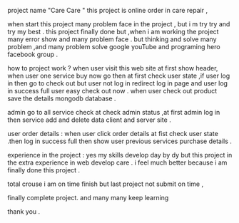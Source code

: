 project name "Care Care " this project is online order in care repair ,

when start this project many problem face in the project , but i m try try and try my best . this project finally done but ,when i am working the project many error show and many problem face . but  thinking and solve many problem ,and many problem solve google youTube and programing hero facebook group .

how to project work ? when user visit this web site at first show header, when user one service buy now go then at first check user state ,if user log in then go to check out but user not log in redirect log in page and user log in success full user easy check out now . when user check out product save the details mongodb database .

admin go to all service check at check admin status ,at first admin log in then service  add and delete data client and server site .

user order details : when user click order details at fist check user state .then log in success full then show user previous services purchase details .

experience in the project : yes my skills develop day by dy but this project in the extra experience in web develop care . i feel much better because i am finally done this project .

total crouse i am on time finish but last project not submit on time , 

finally complete project. and many many keep learning

thank you .
